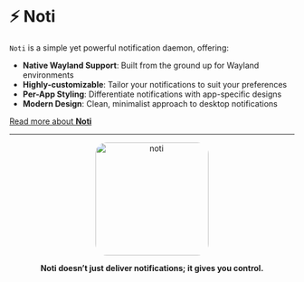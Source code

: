# :zap: Noti

`Noti` is a simple yet powerful notification daemon, offering:

- **Native Wayland Support**: Built from the ground up for Wayland environments
- **Highly-customizable**: Tailor your notifications to suit your preferences
- **Per-App Styling**: Differentiate notifications with app-specific designs
- **Modern Design**: Clean, minimalist approach to desktop notifications

[Read more about **Noti**](https://github.com/noti-rs/noti.git)

---

<p align="center">
  <img width=200 height=200 src="./noti.gif" alt="noti" style="border-radius: 20px;"/>
</p>

<p align="center">
  <b>Noti doesn’t just deliver notifications; it gives you control.</b>
</p>
